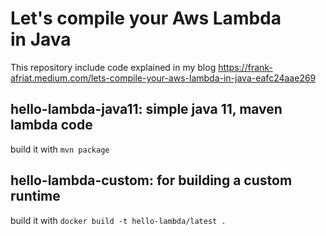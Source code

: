 # Let's compile your Aws Lambda in Java

This repository include code explained in my blog https://frank-afriat.medium.com/lets-compile-your-aws-lambda-in-java-eafc24aae269

## hello-lambda-java11: simple java 11, maven lambda code

build it with ```mvn package```

## hello-lambda-custom: for building a custom runtime

build it with ```docker build -t hello-lambda/latest .```


